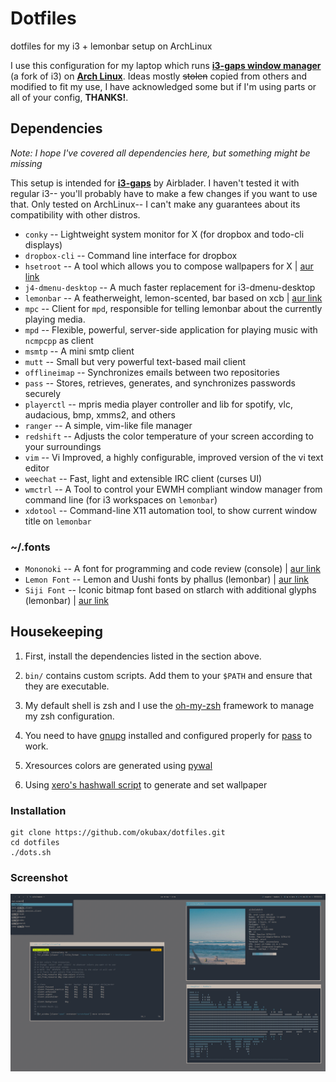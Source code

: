 # Dotfiles

dotfiles for my i3 + lemonbar setup on ArchLinux

I use this configuration for my laptop which runs **[i3-gaps window manager](https://github.com/Airblader/i3)** (a fork of i3) on
**[Arch Linux](https://www.archlinux.org/)**.
Ideas mostly <del>stolen</del> copied from others and modified to fit my use, I have acknowledged some but if I'm using parts or all of your config, **THANKS!**.

## Dependencies
*Note: I hope I've covered all dependencies here, but something might be missing*

This setup is intended for **[i3-gaps](https://github.com/Airblader/i3)** by Airblader. I haven't tested it with regular i3-- you'll probably have to make a few changes if you want to use that. Only tested on ArchLinux-- I can't make any guarantees about its compatibility with other distros.

* `conky` -- Lightweight system monitor for X (for dropbox and todo-cli displays)
* `dropbox-cli` -- Command line interface for dropbox
* `hsetroot` --  A tool which allows you to compose wallpapers for X | [aur link](https://aur.archlinux.org/packages/hsetroot)
* `j4-dmenu-desktop` -- A much faster replacement for i3-dmenu-desktop
* `lemonbar` -- A featherweight, lemon-scented, bar based on xcb | [aur link](https://aur.archlinux.org/packages/lemonbar-git/)
* `mpc` -- Client for `mpd`, responsible for telling lemonbar about the currently playing media.
* `mpd` -- Flexible, powerful, server-side application for playing music with `ncmpcpp` as client
* `msmtp` -- A mini smtp client
* `mutt` -- Small but very powerful text-based mail client
* `offlineimap` -- Synchronizes emails between two repositories
* `pass` -- Stores, retrieves, generates, and synchronizes passwords securely
* `playerctl` -- mpris media player controller and lib for spotify, vlc, audacious, bmp, xmms2, and others
* `ranger` -- A simple, vim-like file manager
* `redshift` -- Adjusts the color temperature of your screen according to your surroundings
* `vim` -- Vi Improved, a highly configurable, improved version of the vi text editor
* `weechat` -- Fast, light and extensible IRC client (curses UI)
* `wmctrl` -- A Tool to control your EWMH compliant window manager from command line (for i3 workspaces on `lemonbar`)
* `xdotool` -- Command-line X11 automation tool, to show current window title on `lemonbar`
### ~/.fonts
* `Mononoki` -- A font for programming and code review (console) | [aur link](https://aur.archlinux.org/packages/ttf-mononoki-git/)
* `Lemon Font` -- Lemon and Uushi fonts by phallus (lemonbar) | [aur link](https://aur.archlinux.org/packages/phallus-fonts-git)
* `Siji Font` -- Iconic bitmap font based on stlarch with additional glyphs (lemonbar) | [aur link](https://aur.archlinux.org/packages/siji-git)


## Housekeeping
1. First, install the dependencies listed in the section above.

2. `bin/` contains custom scripts. Add them to your `$PATH` and ensure that they are executable.

3. My default shell is zsh and I use the [oh-my-zsh](https://github.com/robbyrussell/oh-my-zsh) framework to manage my zsh configuration.

4. You need to have [gnupg](https://www.archlinux.org/packages/core/x86_64/gnupg/) installed and configured properly for [pass](https://www.archlinux.org/packages/community/any/pass/) to work.

5. Xresources colors are generated using [pywal](https://github.com/dylanaraps/pywal)

6. Using [xero's hashwall script](https://github.com/xero/dotfiles/blob/master/bin/bin/hashwall) to generate and set wallpaper

### Installation
```
git clone https://github.com/okubax/dotfiles.git
cd dotfiles
./dots.sh

```

### Screenshot
![screenshot](/screenshot.png)

&nbsp;
